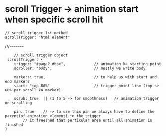 
# scroll Trigger  -> animation start when specific scroll hit

    // scroll trigger 1st method
    scrollTrigger: "html element"

///-------

        // scroll trigger object      
     scrollTrigger: {   
        trigger: "#page2 #box",             // animation ka starting point
        scroller: "body",                   // mostly we write body

        markers: true,                      // to help us with start and end markers
        start: "top 60%"                    // trigger point line (top se 60% par scroll ka marker)

        scrub: true  || (1 to 5 -> for smoothness)   // animation trigger on scrolling

        pin: true    // -> to use this pin we always have to define the parent(of animation element) in the trigger
            // it freeshed that perticular area until all animation is finished   
    }